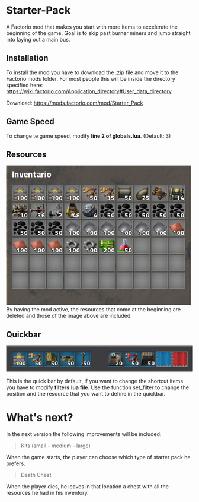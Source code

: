# Starter-Pack

A Factorio mod that makes you start with more items to accelerate the beginning of the game. Goal is to skip past burner miners and jump straight into laying out a main bus.

## Installation

To install the mod you have to download the .zip file and move it to the Factorio mods folder. For most people this will be inside the directory specified here: https://wiki.factorio.com/Application_directory#User_data_directory

Download: https://mods.factorio.com/mod/Starter_Pack

## Game Speed

To change te game speed, modify **line 2 of globals.lua**. (Default: 3)

## Resources
![alt text](images/starter-pack-inventory.PNG "Resources")<br>
By having the mod active, the resources that come at the beginning are deleted and those of the image above are included.

## Quickbar
![alt text](images/starter-pack-quickbar.PNG "Quickbar")

This is the quick bar by default, if you want to change the shortcut items you have to modify **filters.lua file**. Use the function set_filter to change the position and the resource that you want to define in the quickbar.

# What's next?
In the next version the following improvements will be included:

 > Kits (small - medium - large)

 When the game starts, the player can choose which type of starter pack he prefers.

 > Death Chest

When the player dies, he leaves in that location a chest with all the resources he had in his inventory.